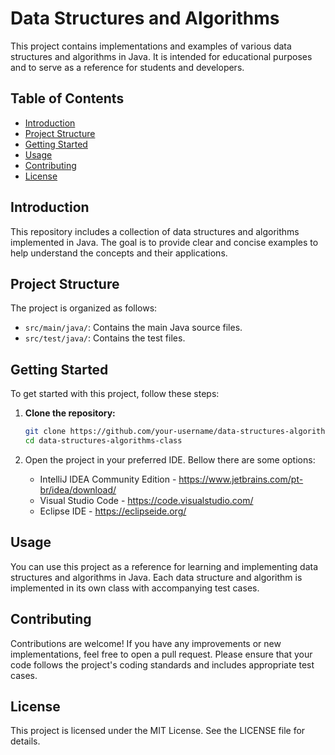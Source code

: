 # Data Structures and Algorithms 

This project contains implementations and examples of various data structures and algorithms in Java. It is intended for educational purposes and to serve as a reference for students and developers.

## Table of Contents

- [Introduction](#introduction)
- [Project Structure](#project-structure)
- [Getting Started](#getting-started)
- [Usage](#usage)
- [Contributing](#contributing)
- [License](#license)

## Introduction

This repository includes a collection of data structures and algorithms implemented in Java. The goal is to provide clear and concise examples to help understand the concepts and their applications.

## Project Structure

The project is organized as follows:

- `src/main/java/`: Contains the main Java source files.
- `src/test/java/`: Contains the test files.

## Getting Started

To get started with this project, follow these steps:

1. **Clone the repository:**
   ```sh
   git clone https://github.com/your-username/data-structures-algorithms-class.git
   cd data-structures-algorithms-class

2. Open the project in your preferred IDE. Bellow there are some options:

   -  IntelliJ IDEA Community Edition - https://www.jetbrains.com/pt-br/idea/download/
   -  Visual Studio Code - https://code.visualstudio.com/
   -  Eclipse IDE - https://eclipseide.org/

## Usage
You can use this project as a reference for learning and implementing data structures and algorithms in Java. Each data structure and algorithm is implemented in its own class with accompanying test cases.

## Contributing
Contributions are welcome! If you have any improvements or new implementations, feel free to open a pull request. Please ensure that your code follows the project's coding standards and includes appropriate test cases.

## License
This project is licensed under the MIT License. See the LICENSE file for details.